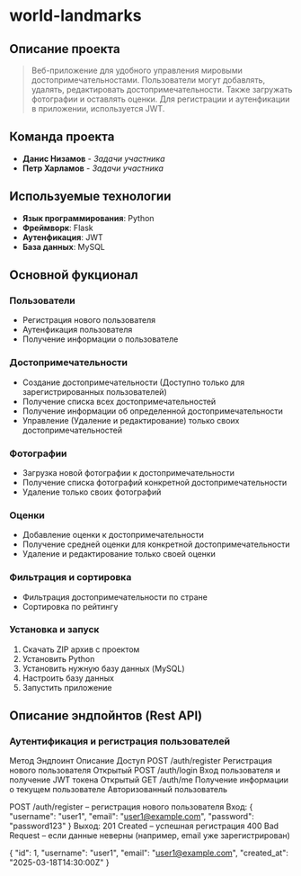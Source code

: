 # world-landmarks
## Описание проекта
>Веб-приложение для удобного управления мировыми достопримечательностами. Пользователи могут добавлять, удалять, редактировать достопримечательности. Также загружать фотографии и оставлять оценки. Для регистрации и аутенфикации в приложении, используется JWT.

## Команда проекта
- **Данис Низамов** - *Задачи участника*
- **Петр Харламов** - *Задачи участника*

## Используемые технологии
- **Язык программирования**: Python
- **Фреймворк**: Flask
- **Аутенфикация**: JWT
- **База данных**: MySQL

## Основной фукционал
### Пользователи
- Регистрация нового пользователя
- Аутенфикация пользователя
- Получение информации о пользователе

### Достопримечательности
- Создание достопримечательности (Доступно только для зарегистрированных пользователей)
- Получение списка всех достопримечательностей
- Получение информации об определенной достопримечательности
- Управление (Удаление и редактирование) только своих достопримечательностей

### Фотографии
- Загрузка новой фотографии к достопримечательности
- Получение списка фотографий конкретной достопримечательности
- Удаление только своих фотографий

### Оценки
- Добавление оценки к достопримечательности
- Получение средней оценки для конкретной достопримечательности
- Удаление и редактирование только своей оценки

### Фильтрация и сортировка
- Фильтрация достопримечательности по стране
- Сортировка по рейтингу


### Установка и запуск
1. Скачать ZIP архив с проектом
2. Установить Python
3. Установить нужную базу данных (MySQL)
4. Настроить базу данных
5. Запустить приложение


## Описание эндпойнтов (Rest API)

### Аутентификация и регистрация пользователей
Метод	Эндпоинт	Описание	Доступ
POST	/auth/register	Регистрация нового пользователя	Открытый
POST	/auth/login	Вход пользователя и получение JWT токена	Открытый
GET	/auth/me	Получение информации о текущем пользователе	Авторизованный пользователь

POST /auth/register – регистрация нового пользователя
 Вход:
{
  "username": "user1",
  "email": "user1@example.com",
  "password": "password123"
}
 Выход:
201 Created – успешная регистрация
400 Bad Request – если данные неверны (например, email уже зарегистрирован)

{
  "id": 1,
  "username": "user1",
  "email": "user1@example.com",
  "created_at": "2025-03-18T14:30:00Z"
}
